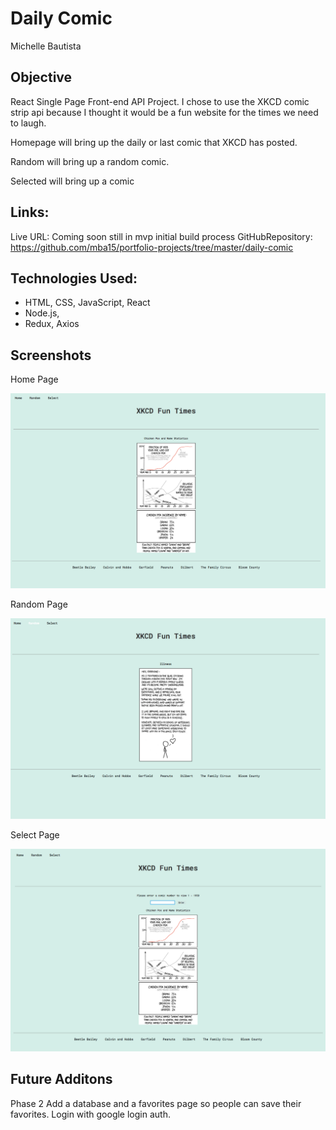 # Daily Comic
Michelle Bautista

## Objective
React Single Page Front-end API Project. I chose to use the XKCD comic strip api because I thought it would be a fun website for the times we need to laugh.

Homepage will bring up the daily or last comic that XKCD has posted.

Random will bring up a random comic.

Selected will bring up a comic 

## Links:
  Live URL: Coming soon still in mvp initial build process
  GitHubRepository: https://github.com/mba15/portfolio-projects/tree/master/daily-comic

## Technologies Used:
  * HTML, CSS, JavaScript, React
  * Node.js, 
  * Redux, Axios

## Screenshots
Home Page

 ![home page](./project-screenshots/dailyHome.png)

Random Page

 ![random page](./project-screenshots/dailyRandom.png)

Select Page

 ![select page](./project-screenshots/dailySelect.png)


## Future Additons
Phase 2
Add a database and a favorites page so people can save their favorites.
Login with google login auth.

